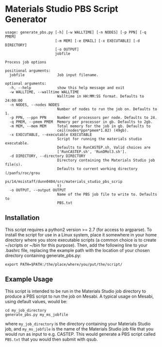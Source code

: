 # Materials Studio PBS Script Generator

```
usage: generate_pbs.py [-h] [-w WALLTIME] [-n NODES] [-p PPN] [-q PMEM]
                       [-m MEM] [-e EMAIL] [-x EXECUTABLE] [-d DIRECTORY]
                       [-o OUTPUT]
                       jobfile

Process job options

positional arguments:
  jobfile               Job input filename.

optional arguments:
  -h, --help            show this help message and exit
  -w WALLTIME, --walltime WALLTIME
                        Walltime in HH:MM:SS format. Defaults to 24:00:00
  -n NODES, --nodes NODES
                        Number of nodes to run the job on. Defaults to 1.
  -p PPN, --ppn PPN     Number of processors per node. Defaults to 24.
  -q PMEM, --pmem PMEM  Memory per processor in gb. Defaults to 2gb.
  -m MEM, --mem MEM     Total memory for the job in gb. Defaults to
                        ceil(nodes*ppn*pmem*1.02) (49gb).
  -x EXECUTABLE, --executable EXECUTABLE
                        Script for running the materials studio executable.
                        Defaults to RunCASTEP.sh. Valid choices are
                        ['RunCASTEP.sh', 'RunDMol3.sh'].
  -d DIRECTORY, --directory DIRECTORY
                        Directory containing the Materials Studio job file(s).
                        Defaults to current working directory (/panfs/roc/grou
                        ps/14/msistaff/dunn0404/src/materials_studio_pbs_scrip
                        t)
  -o OUTPUT, --output OUTPUT
                        Name of the PBS job file to write to. Defaults to
                        PBS.txt
```

## Installation

This script requires a python2 version >= 2.7 (for access to argparse). To install the script for use in a Linux system, place it somewhere in your home directory where you store executable scripts (a common choice is to create ~/scripts or ~/bin for this purpose). Then, add the following line to your .bashrc file, replacing the example path with the location of your chosen directory containing generate_pbs.py:

```
export PATH=$PATH:/the/place/where/you/put/the/script/
```


## Example Usage

This script is intended to be run in the Materials Studio job directory to produce a PBS script to run the job on Mesabi. A typical usage on Mesabi, using default values, would be:

```
cd my_job_directory
generate_pbs.py my_ms_jobfile
```

where `my_job_directory` is the directory containing your Materials Studio job, and `my_ms_jobfile` is the name of the Materials Studio job file that you would run as input to e.g. CASTEP. This would generate a PBS script called `PBS.txt` that you would then submit with qsub.
